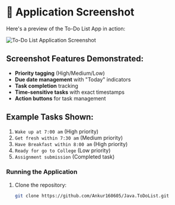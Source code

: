 # 📸 Application Screenshot

Here's a preview of the To-Do List App in action:

![To-Do List Application Screenshot](<img width="1255" height="977" alt="Screenshot 2025-07-14 235444-1" src="https://github.com/user-attachments/assets/0da06027-b8b8-4de8-aa9c-31b9b89a2ca0" />
)

## Screenshot Features Demonstrated:
- **Priority tagging** (High/Medium/Low)
- **Due date management** with "Today" indicators
- **Task completion** tracking
- **Time-sensitive tasks** with exact timestamps
- **Action buttons** for task management

## Example Tasks Shown:
1. `Wake up at 7:00 am` (High priority)
2. `Get fresh within 7:30 am` (Medium priority)
3. `Have Breakfast within 8:00 am` (High priority)
4. `Ready for go to College` (Low priority)
5. `Assignment submission` (Completed task)

### Running the Application
1. Clone the repository:
   ```bash
   git clone https://github.com/Ankur160605/Java.ToDoList.git
